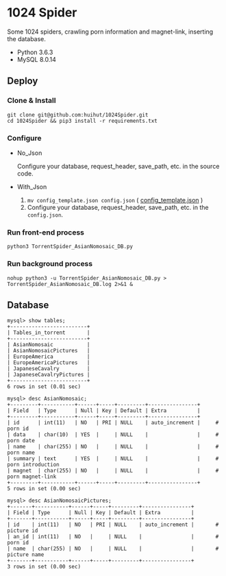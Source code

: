 # 1024 Spider

Some 1024 spiders, crawling porn information and magnet-link, inserting the database.

* Python 3.6.3
* MySQL 8.0.14

## Deploy

### Clone & Install

```
git clone git@github.com:huihut/1024Spider.git
cd 1024Spider && pip3 install -r requirements.txt
```

### Configure

* No_Json

    Configure your database, request_header, save_path, etc. in the source code.

* With_Json

    1. `mv config_template.json config.json` ( [config_template.json](config_template.json) )
    2. Configure your database, request_header, save_path, etc. in the `config.json`.

### Run front-end process

```
python3 TorrentSpider_AsianNomosaic_DB.py
```

### Run background process

```
nohup python3 -u TorrentSpider_AsianNomosaic_DB.py > TorrentSpider_AsianNomosaic_DB.log 2>&1 &
```

## Database

```angular2html
mysql> show tables;
+-------------------------+
| Tables_in_torrent       |
+-------------------------+
| AsianNomosaic           |
| AsianNomosaicPictures   |
| EuropeAmerica           |
| EuropeAmericaPictures   |
| JapaneseCavalry         |
| JapaneseCavalryPictures |
+-------------------------+
6 rows in set (0.01 sec)

mysql> desc AsianNomosaic;
+---------+-----------+------+-----+---------+----------------+
| Field   | Type      | Null | Key | Default | Extra          |
+---------+-----------+------+-----+---------+----------------+
| id      | int(11)   | NO   | PRI | NULL    | auto_increment |     # porn id
| data    | char(10)  | YES  |     | NULL    |                |     # porn date
| name    | char(255) | NO   |     | NULL    |                |     # porn name
| summary | text      | YES  |     | NULL    |                |     # porn introduction
| magnet  | char(255) | NO   |     | NULL    |                |     # porn magnet-link
+---------+-----------+------+-----+---------+----------------+
5 rows in set (0.00 sec)

mysql> desc AsianNomosaicPictures;
+-------+-----------+------+-----+---------+----------------+
| Field | Type      | Null | Key | Default | Extra          |
+-------+-----------+------+-----+---------+----------------+
| id    | int(11)   | NO   | PRI | NULL    | auto_increment |       # picture id
| an_id | int(11)   | NO   |     | NULL    |                |       # porn id
| name  | char(255) | NO   |     | NULL    |                |       # picture name
+-------+-----------+------+-----+---------+----------------+
3 rows in set (0.00 sec)
```